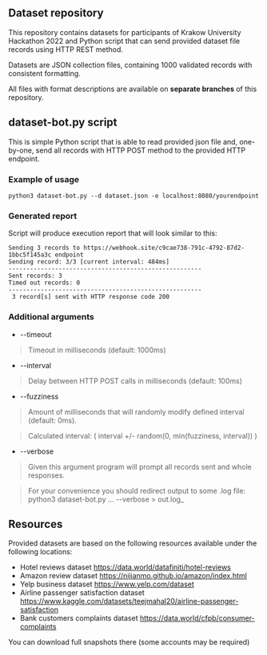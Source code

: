 ## Dataset repository
This repository contains datasets for participants of Krakow University Hackathon 2022 and Python script that can send provided dataset file records using HTTP REST method.

Datasets are JSON collection files, containing 1000 validated records with consistent formatting.

All files with format descriptions are available on **separate branches** of this repository.

## dataset-bot.py script

This is simple Python script that is able to read provided json file and, one-by-one, send all records with HTTP POST method to the provided HTTP endpoint. 

### Example of usage

    python3 dataset-bot.py --d dataset.json -e localhost:8080/yourendpoint

### Generated report

Script will produce execution report that will look similar to this:

    Sending 3 records to https://webhook.site/c9cae738-791c-4792-87d2-1bbc5f145a3c endpoint
    Sending record: 3/3 [current interval: 484ms]
    ------------------------------------------------------
    Sent records: 3
    Timed out records: 0
    ------------------------------------------------------
     3 record[s] sent with HTTP response code 200

### Additional arguments

* --timeout 
> Timeout in milliseconds (default: 1000ms)
* --interval 
> Delay between HTTP POST calls in milliseconds (default: 100ms)
* --fuzziness 
> Amount of milliseconds that will randomly modify defined interval (default: 0ms). 

> Calculated interval: ( interval +/- random(0, min(fuzziness, interval)) )
* --verbose 
> Given this argument program will prompt all records sent and whole responses. 

> For your convenience you should redirect output to some .log file: python3 dataset-bot.py ... --verbose > out.log_

## Resources

Provided datasets are based on the following resources available under the following locations:

* Hotel reviews dataset https://data.world/datafiniti/hotel-reviews
* Amazon review dataset https://nijianmo.github.io/amazon/index.html
* Yelp business dataset https://www.yelp.com/dataset
* Airline passenger satisfaction dataset https://www.kaggle.com/datasets/teejmahal20/airline-passenger-satisfaction
* Bank customers complaints dataset https://data.world/cfpb/consumer-complaints

You can download full snapshots there (some accounts may be required)
